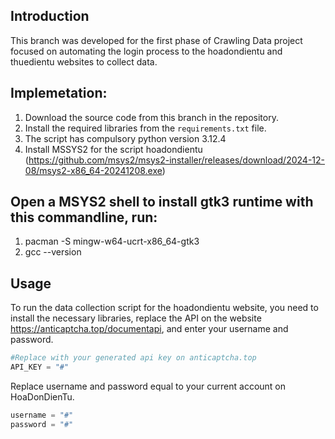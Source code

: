 ## Introduction
This branch was developed for the first phase of Crawling Data project focused on automating the login process to the hoadondientu and thuedientu websites to collect data.

## Implemetation:
1. Download the source code from this branch in the repository.
2. Install the required libraries from the `requirements.txt` file.
3. The script has compulsory python version 3.12.4
4. Install MSSYS2 for the script hoadondientu (https://github.com/msys2/msys2-installer/releases/download/2024-12-08/msys2-x86_64-20241208.exe)

## Open a MSYS2 shell to install gtk3 runtime with this commandline, run:
1. pacman -S mingw-w64-ucrt-x86_64-gtk3
2. gcc --version

## Usage
To run the data collection script for the hoadondientu website, you need to install the necessary libraries, replace the API on the website https://anticaptcha.top/documentapi, and enter your username and password.

```python
#Replace with your generated api key on anticaptcha.top
API_KEY = "#"
```

Replace username and password equal to your current account on HoaDonDienTu. 
```python
username = "#"
password = "#"
```